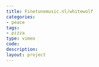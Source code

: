 ```yaml
---
title: Finetunemusic.nl/whitewolf
categories:
- peace
tags:
- pizza
type: vimeo
code: 
description: 
layout: project
---
```


